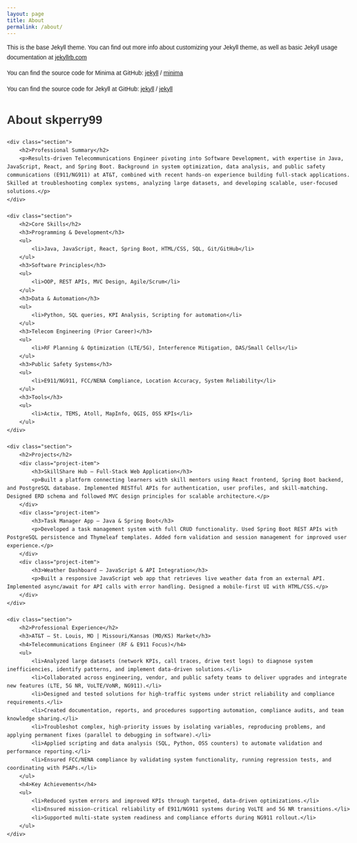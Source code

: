 ```yaml
---
layout: page
title: About
permalink: /about/
---
```


This is the base Jekyll theme. You can find out more info about customizing your Jekyll theme, as well as basic Jekyll usage documentation at [jekyllrb.com](https://jekyllrb.com/)

You can find the source code for Minima at GitHub:
[jekyll][jekyll-organization] /
[minima](https://github.com/jekyll/minima)

You can find the source code for Jekyll at GitHub:
[jekyll][jekyll-organization] /
[jekyll](https://github.com/jekyll/jekyll)


[jekyll-organization]: https://github.com/jekyll

<!DOCTYPE html>
<html lang="en">
<head>
    <meta charset="UTF-8">
    <meta name="viewport" content="width=device-width, initial-scale=1.0">
    <title>About skperry99</title>
    <style>
        body { font-family: Arial, sans-serif; line-height: 1.6; margin: 20px; max-width: 800px; margin-left: auto; margin-right: auto; }
        h1, h2, h3 { color: #333; }
        ul { list-style-type: disc; margin-left: 20px; }
        .section { margin-bottom: 20px; }
        .project-item { margin-bottom: 10px; }
    </style>
</head>
<body>
    <h1>About skperry99</h1>

    <div class="section">
        <h2>Professional Summary</h2>
        <p>Results-driven Telecommunications Engineer pivoting into Software Development, with expertise in Java, JavaScript, React, and Spring Boot. Background in system optimization, data analysis, and public safety communications (E911/NG911) at AT&T, combined with recent hands-on experience building full-stack applications. Skilled at troubleshooting complex systems, analyzing large datasets, and developing scalable, user-focused solutions.</p>
    </div>

    <div class="section">
        <h2>Core Skills</h2>
        <h3>Programming & Development</h3>
        <ul>
            <li>Java, JavaScript, React, Spring Boot, HTML/CSS, SQL, Git/GitHub</li>
        </ul>
        <h3>Software Principles</h3>
        <ul>
            <li>OOP, REST APIs, MVC Design, Agile/Scrum</li>
        </ul>
        <h3>Data & Automation</h3>
        <ul>
            <li>Python, SQL queries, KPI Analysis, Scripting for automation</li>
        </ul>
        <h3>Telecom Engineering (Prior Career)</h3>
        <ul>
            <li>RF Planning & Optimization (LTE/5G), Interference Mitigation, DAS/Small Cells</li>
        </ul>
        <h3>Public Safety Systems</h3>
        <ul>
            <li>E911/NG911, FCC/NENA Compliance, Location Accuracy, System Reliability</li>
        </ul>
        <h3>Tools</h3>
        <ul>
            <li>Actix, TEMS, Atoll, MapInfo, QGIS, OSS KPIs</li>
        </ul>
    </div>

    <div class="section">
        <h2>Projects</h2>
        <div class="project-item">
            <h3>SkillShare Hub — Full-Stack Web Application</h3>
            <p>Built a platform connecting learners with skill mentors using React frontend, Spring Boot backend, and PostgreSQL database. Implemented RESTful APIs for authentication, user profiles, and skill-matching. Designed ERD schema and followed MVC design principles for scalable architecture.</p>
        </div>
        <div class="project-item">
            <h3>Task Manager App — Java & Spring Boot</h3>
            <p>Developed a task management system with full CRUD functionality. Used Spring Boot REST APIs with PostgreSQL persistence and Thymeleaf templates. Added form validation and session management for improved user experience.</p>
        </div>
        <div class="project-item">
            <h3>Weather Dashboard — JavaScript & API Integration</h3>
            <p>Built a responsive JavaScript web app that retrieves live weather data from an external API. Implemented async/await for API calls with error handling. Designed a mobile-first UI with HTML/CSS.</p>
        </div>
    </div>

    <div class="section">
        <h2>Professional Experience</h2>
        <h3>AT&T — St. Louis, MO | Missouri/Kansas (MO/KS) Market</h3>
        <h4>Telecommunications Engineer (RF & E911 Focus)</h4>
        <ul>
            <li>Analyzed large datasets (network KPIs, call traces, drive test logs) to diagnose system inefficiencies, identify patterns, and implement data-driven solutions.</li>
            <li>Collaborated across engineering, vendor, and public safety teams to deliver upgrades and integrate new features (LTE, 5G NR, VoLTE/VoNR, NG911).</li>
            <li>Designed and tested solutions for high-traffic systems under strict reliability and compliance requirements.</li>
            <li>Created documentation, reports, and procedures supporting automation, compliance audits, and team knowledge sharing.</li>
            <li>Troubleshot complex, high-priority issues by isolating variables, reproducing problems, and applying permanent fixes (parallel to debugging in software).</li>
            <li>Applied scripting and data analysis (SQL, Python, OSS counters) to automate validation and performance reporting.</li>
            <li>Ensured FCC/NENA compliance by validating system functionality, running regression tests, and coordinating with PSAPs.</li>
        </ul>
        <h4>Key Achievements</h4>
        <ul>
            <li>Reduced system errors and improved KPIs through targeted, data-driven optimizations.</li>
            <li>Ensured mission-critical reliability of E911/NG911 systems during VoLTE and 5G NR transitions.</li>
            <li>Supported multi-state system readiness and compliance efforts during NG911 rollout.</li>
        </ul>
    </div>
</body>
</html>
